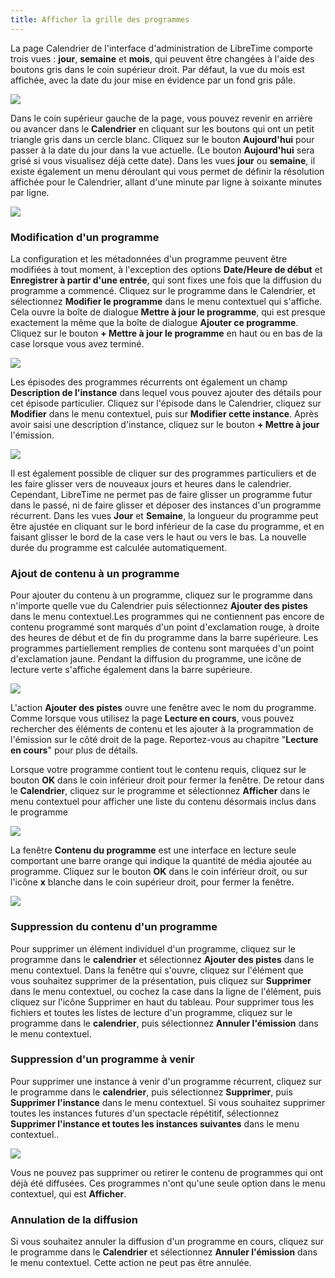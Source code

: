 ```yaml
---
title: Afficher la grille des programmes
---
```


La page Calendrier de l'interface d'administration de LibreTime comporte trois vues : **jour**, **semaine** et **mois**, qui peuvent être changées à l'aide des boutons gris dans le coin supérieur droit. Par défaut, la vue du mois est affichée, avec la date du jour mise en évidence par un fond gris pâle.

![](./calendar-screenshot451-calendar.png)

Dans le coin supérieur gauche de la page, vous pouvez revenir en arrière ou avancer dans le **Calendrier** en cliquant sur les boutons qui ont un petit triangle gris dans un cercle blanc. Cliquez sur le bouton **Aujourd'hui** pour passer à la date du jour dans la vue actuelle. (Le bouton **Aujourd'hui** sera grisé si vous visualisez déjà cette date). Dans les vues **jour** ou **semaine**, il existe également un menu déroulant qui vous permet de définir la résolution affichée pour le Calendrier, allant d'une minute par ligne à soixante minutes par ligne.

![](./calendar-screenshot452-calendar_resolution.png)

### Modification d'un programme

La configuration et les métadonnées d'un programme peuvent être modifiées à tout moment, à l'exception des options **Date/Heure de début** et **Enregistrer à partir d'une entrée**, qui sont fixes une fois que la diffusion du programme a commencé. Cliquez sur le programme dans le Calendrier, et sélectionnez **Modifier le programme** dans le menu contextuel qui s'affiche. Cela ouvre la boîte de dialogue **Mettre à jour le programme**, qui est presque exactement la même que la boîte de dialogue **Ajouter ce programme**. Cliquez sur le bouton **+ Mettre à jour le programme** en haut ou en bas de la case lorsque vous avez terminé.

![](./calendar-screenshot459-update_show.png)

Les épisodes des programmes récurrents ont également un champ **Description de l'instance** dans lequel vous pouvez ajouter des détails pour cet épisode particulier. Cliquez sur l'épisode dans le Calendrier, cliquez sur **Modifier** dans le menu contextuel, puis sur **Modifier cette instance**. Après avoir saisi une description d'instance, cliquez sur le bouton **+ Mettre à jour** l'émission.

![](./calendar-screenshot583-show_instance_description_vc9ooit.png)

Il est également possible de cliquer sur des programmes particuliers et de les faire glisser vers de nouveaux jours et heures dans le calendrier. Cependant, LibreTime ne permet pas de faire glisser un programme futur dans le passé, ni de faire glisser et déposer des instances d'un programme récurrent. Dans les vues **Jour** et **Semaine**, la longueur du programme peut être ajustée en cliquant sur le bord inférieur de la case du programme, et en faisant glisser le bord de la case vers le haut ou vers le bas. La nouvelle durée du programme est calculée automatiquement.

### Ajout de contenu à un programme

Pour ajouter du contenu à un programme, cliquez sur le programme dans n'importe quelle vue du Calendrier puis sélectionnez **Ajouter des pistes** dans le menu contextuel.Les programmes qui ne contiennent pas encore de contenu programmé sont marqués d'un point d'exclamation rouge, à droite des heures de début et de fin du programme dans la barre supérieure. Les programmes partiellement remplies de contenu sont marquées d'un point d'exclamation jaune. Pendant la diffusion du programme, une icône de lecture verte s'affiche également dans la barre supérieure.

![](./calendar-screenshot488-add_remove_content.png)

L'action **Ajouter des pistes** ouvre une fenêtre avec le nom du programme. Comme lorsque vous utilisez la page **Lecture en cours**, vous pouvez rechercher des éléments de contenu et les ajouter à la programmation de l'émission sur le côté droit de la page. Reportez-vous au chapitre "**Lecture en cours**" pour plus de détails.

Lorsque votre programme contient tout le contenu requis, cliquez sur le bouton **OK** dans le coin inférieur droit pour fermer la fenêtre. De retour dans le **Calendrier**, cliquez sur le programme et sélectionnez **Afficher** dans le menu contextuel pour afficher une liste du contenu désormais inclus dans le programme

![](./calendar-screenshot489-show_content.png)

La fenêtre **Contenu du programme** est une interface en lecture seule comportant une barre orange qui indique la quantité de média ajoutée au programme. Cliquez sur le bouton **OK** dans le coin inférieur droit, ou sur l'icône **x** blanche dans le coin supérieur droit, pour fermer la fenêtre.

![](./calendar-screenshot353-contents_of_show.png)

### Suppression du contenu d'un programme

Pour supprimer un élément individuel d'un programme, cliquez sur le programme dans le **calendrier** et sélectionnez **Ajouter des pistes** dans le menu contextuel. Dans la fenêtre qui s'ouvre, cliquez sur l'élément que vous souhaitez supprimer de la présentation, puis cliquez sur **Supprimer** dans le menu contextuel, ou cochez la case dans la ligne de l'élément, puis cliquez sur l'icône Supprimer en haut du tableau. Pour supprimer tous les fichiers et toutes les listes de lecture d'un programme, cliquez sur le programme dans le **calendrier**, puis sélectionnez **Annuler l'émission** dans le menu contextuel.

### Suppression d'un programme à venir

Pour supprimer une instance à venir d'un programme récurrent, cliquez sur le programme dans le **calendrier**, puis sélectionnez **Supprimer**, puis **Supprimer l'instance** dans le menu contextuel. Si vous souhaitez supprimer toutes les instances futures d'un spectacle répétitif, sélectionnez **Supprimer l'instance et toutes les instances suivantes** dans le menu contextuel..

![](./calendar-screenshot490-delete_this_instance.png)

Vous ne pouvez pas supprimer ou retirer le contenu de programmes qui ont déjà été diffusées. Ces programmes n'ont qu'une seule option dans le menu contextuel, qui est **Afficher**.

### Annulation de la diffusion

Si vous souhaitez annuler la diffusion d'un programme en cours, cliquez sur le programme dans le **Calendrier** et sélectionnez **Annuler l'émission** dans le menu contextuel. Cette action ne peut pas être annulée.

